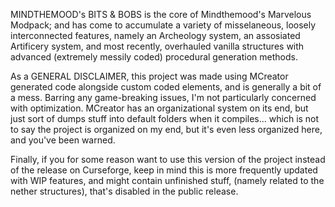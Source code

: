 MINDTHEMOOD's BITS & BOBS is the core of Mindthemood's Marvelous Modpack; and has come to accumulate a variety of misselaneous, loosely interconnected features, namely an Archeology system, an assosiated Artificery system, and most recently, overhauled vanilla structures with advanced (extremely messily coded) procedural generation methods. 

As a GENERAL DISCLAIMER, this project was made using MCreator generated code alongside custom coded elements, and is generally a bit of a mess. Barring any game-breaking issues, I'm not particularly concerned with optimization. MCreator has an organizational system on its end, but just sort of dumps stuff into default folders when it compiles... which is not to say the project is organized on my end, but it's even less organized here, and you've been warned.

Finally, if you for some reason want to use this version of the project instead of the release on Curseforge, keep in mind this is more frequently updated with WIP features, and might contain unfinished stuff, (namely related to the nether structures), that's disabled in the public release.
